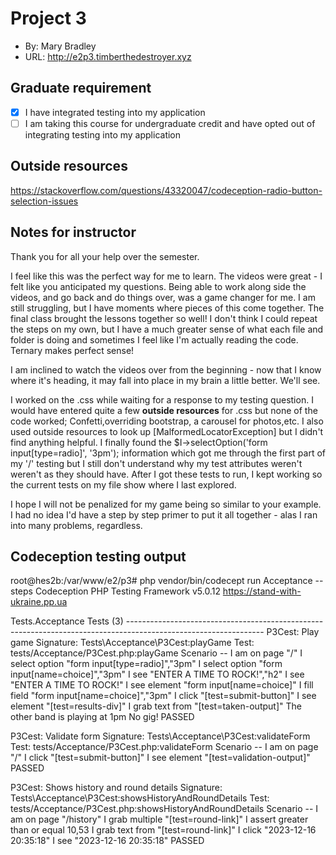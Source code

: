 
# Project 3
+ By: Mary Bradley
+ URL: <http://e2p3.timberthedestroyer.xyz>

## Graduate requirement

+ [x] I have integrated testing into my application
+ [ ] I am taking this course for undergraduate credit and have opted out of integrating testing into my application

## Outside resources
https://stackoverflow.com/questions/43320047/codeception-radio-button-selection-issues
## Notes for instructor
Thank you for all your help over the semester.

I feel like this was the perfect way for me to learn.  The videos were great - I felt like you anticipated my questions.  Being able to work along side the videos, and go back and do things over, was a game changer for me.  I am still struggling, but I have moments where pieces of this come together.  The final class brought the lessons together so well!  I don't think I could repeat the steps on my own, but I have a much greater sense of what each file and folder is doing and sometimes I feel like I'm actually reading the code.  Ternary makes perfect sense!  

I am inclined to watch the videos over from the beginning - now that I know where it's heading, it may fall into place in my brain a little better.  We'll see.

I worked on the .css while waiting for a response to my testing question.  I would have entered quite a few **outside resources** for .css but none of the code worked;  Confetti,overriding bootstrap, a carousel for photos,etc. I also used outside resources to look up [MalformedLocatorException] but I didn't find anything helpful.  I finally found the $I->selectOption('form input[type=radio]', '3pm'); information which got me through the first part of my '/' testing but I still don't understand why my test attributes weren't weren't as they should have.  After I got these tests to run, I kept working so the current tests on my file show where I last explored.

I hope I will not be penalized for my game being so similar to your example. I had no idea I'd have a step by step primer to put it all together - alas I ran into many problems, regardless.  


## Codeception testing output
root@hes2b:/var/www/e2/p3# php vendor/bin/codecept run Acceptance --steps
Codeception PHP Testing Framework v5.0.12 https://stand-with-ukraine.pp.ua

Tests.Acceptance Tests (3) ----------------------------------------------------------------------------------------------------------------
P3Cest: Play game
Signature: Tests\Acceptance\P3Cest:playGame
Test: tests/Acceptance/P3Cest.php:playGame
Scenario --
 I am on page "/"
 I select option "form input[type=radio]","3pm"
 I select option "form input[name=choice]","3pm"
 I see "ENTER A TIME TO ROCK!","h2"
 I see "ENTER A TIME TO ROCK!"
 I see element "form input[name=choice]"
 I fill field "form input[name=choice]","3pm"
 I click "[test=submit-button]"
 I see element "[test=results-div]"
 I grab text from "[test=taken-output]"
 The other band is playing at  1pm
 No gig!
 PASSED 

P3Cest: Validate form
Signature: Tests\Acceptance\P3Cest:validateForm
Test: tests/Acceptance/P3Cest.php:validateForm
Scenario --
 I am on page "/"
 I click "[test=submit-button]"
 I see element "[test=validation-output]"
 PASSED 

P3Cest: Shows history and round details
Signature: Tests\Acceptance\P3Cest:showsHistoryAndRoundDetails
Test: tests/Acceptance/P3Cest.php:showsHistoryAndRoundDetails
Scenario --
 I am on page "/history"
 I grab multiple "[test=round-link]"
 I assert greater than or equal 10,53
 I grab text from "[test=round-link]"
 I click "2023-12-16 20:35:18"
 I see "2023-12-16 20:35:18"
 PASSED 



